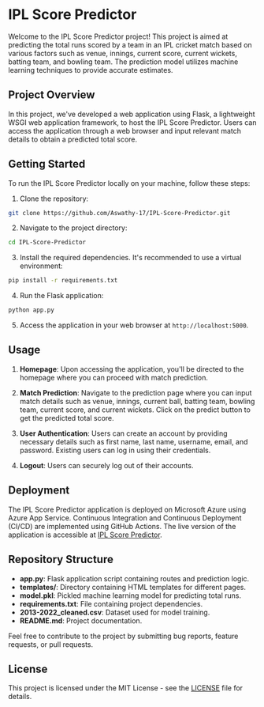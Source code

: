# IPL Score Predictor

Welcome to the IPL Score Predictor project! This project is aimed at predicting the total runs scored by a team in an IPL cricket match based on various factors such as venue, innings, current score, current wickets, batting team, and bowling team. The prediction model utilizes machine learning techniques to provide accurate estimates.

## Project Overview

In this project, we've developed a web application using Flask, a lightweight WSGI web application framework, to host the IPL Score Predictor. Users can access the application through a web browser and input relevant match details to obtain a predicted total score.

## Getting Started

To run the IPL Score Predictor locally on your machine, follow these steps:

1. Clone the repository:

```bash
git clone https://github.com/Aswathy-17/IPL-Score-Predictor.git
```

2. Navigate to the project directory:

```bash
cd IPL-Score-Predictor
```

3. Install the required dependencies. It's recommended to use a virtual environment:

```bash
pip install -r requirements.txt
```

4. Run the Flask application:

```bash
python app.py
```

5. Access the application in your web browser at `http://localhost:5000`.

## Usage

1. **Homepage**: Upon accessing the application, you'll be directed to the homepage where you can proceed with match prediction.

2. **Match Prediction**: Navigate to the prediction page where you can input match details such as venue, innings, current ball, batting team, bowling team, current score, and current wickets. Click on the predict button to get the predicted total score.

3. **User Authentication**: Users can create an account by providing necessary details such as first name, last name, username, email, and password. Existing users can log in using their credentials.

4. **Logout**: Users can securely log out of their accounts.

## Deployment

The IPL Score Predictor application is deployed on Microsoft Azure using Azure App Service. Continuous Integration and Continuous Deployment (CI/CD) are implemented using GitHub Actions. The live version of the application is accessible at [IPL Score Predictor](https://miniproject-iplscorepredictor.azurewebsites.net).

## Repository Structure

- **app.py**: Flask application script containing routes and prediction logic.
- **templates/**: Directory containing HTML templates for different pages.
- **model.pkl**: Pickled machine learning model for predicting total runs.
- **requirements.txt**: File containing project dependencies.
- **2013-2022_cleaned.csv**: Dataset used for model training.
- **README.md**: Project documentation.



Feel free to contribute to the project by submitting bug reports, feature requests, or pull requests.

## License

This project is licensed under the MIT License - see the [LICENSE](LICENSE) file for details.

